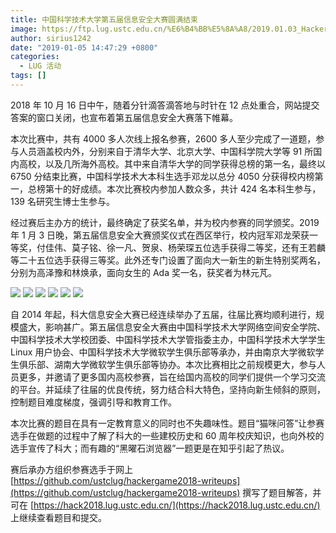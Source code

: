 ```yaml
---
title: 中国科学技术大学第五届信息安全大赛圆满结束
image: https://ftp.lug.ustc.edu.cn/%E6%B4%BB%E5%8A%A8/2019.01.03_Hackergame_%E9%A2%81%E5%A5%96/DSC_0494.JPG
author: sirius1242
date: "2019-01-05 14:47:29 +0800"
categories:
  - LUG 活动
tags: []
---
```


2018 年 10 月 16 日中午，随着分针滴答滴答地与时针在 12 点处重合，网站提交答案的窗口关闭，也宣布着第五届信息安全大赛落下帷幕。

本次比赛中，共有 4000 多人次线上报名参赛，2600 多人至少完成了一道题，参与人员涵盖校内外，分别来自于清华大学、北京大学、中国科学院大学等 91 所国内高校，以及几所海外高校。其中来自清华大学的同学获得总榜的第一名，最终以 6750 分结束比赛，中国科学技术大本科生选手邓龙以总分 4050 分获得校内榜第一，总榜第十的好成绩。本次比赛校内参加人数众多，共计 424 名本科生参与，139 名研究生博士生参与。

经过赛后主办方的统计，最终确定了获奖名单，并为校内参赛的同学颁奖。2019 年 1 月 3 日晚，第五届信息安全大赛颁奖仪式在西区举行，校内冠军邓龙荣获一等奖，付佳伟、莫子铭、徐一凡、贺泉、杨荣琛五位选手获得二等奖，还有王若麟等二十五位选手获得三等奖。此外还专门设置了面向大一新生的新生特别奖两名，分别为高泽豫和林焕承，面向女生的 Ada 奖一名，获奖者为林元芃。

![](https://ftp.lug.ustc.edu.cn/%E6%B4%BB%E5%8A%A8/2019.01.03_Hackergame_%E9%A2%81%E5%A5%96/DSC_0479.JPG)
![](https://ftp.lug.ustc.edu.cn/%E6%B4%BB%E5%8A%A8/2019.01.03_Hackergame_%E9%A2%81%E5%A5%96/DSC_0486.JPG)
![](https://ftp.lug.ustc.edu.cn/%E6%B4%BB%E5%8A%A8/2019.01.03_Hackergame_%E9%A2%81%E5%A5%96/DSC_0494.JPG)
![](https://ftp.lug.ustc.edu.cn/%E6%B4%BB%E5%8A%A8/2019.01.03_Hackergame_%E9%A2%81%E5%A5%96/DSC_0497.JPG)
![](https://ftp.lug.ustc.edu.cn/%E6%B4%BB%E5%8A%A8/2019.01.03_Hackergame_%E9%A2%81%E5%A5%96/DSC_0512.JPG)
![](https://ftp.lug.ustc.edu.cn/%E6%B4%BB%E5%8A%A8/2019.01.03_Hackergame_%E9%A2%81%E5%A5%96/DSC_0517.JPG)

自 2014 年起，科大信息安全大赛已经连续举办了五届，往届比赛均顺利进行，规模盛大，影响甚广。第五届信息安全大赛由中国科学技术大学网络空间安全学院、中国科学技术大学校团委、中国科学技术大学管指委主办，中国科学技术大学学生 Linux 用户协会、中国科学技术大学微软学生俱乐部等承办，并由南京大学微软学生俱乐部、湖南大学微软学生俱乐部等协办。本次比赛相比之前规模更大，参与人员更多，并邀请了更多国内高校参赛，旨在给国内高校的同学们提供一个学习交流的平台。并延续了往届的优良传统，努力结合科大特色，坚持向新生倾斜的原则，控制题目难度梯度，强调引导和教育工作。

本次比赛的题目在具有一定教育意义的同时也不失趣味性。题目“猫咪问答”让参赛选手在做题的过程中了解了科大的一些建校历史和 60 周年校庆知识，也向外校的选手宣传了科大；而有趣的“黑曜石浏览器”一题更是在知乎引起了热议。

赛后承办方组织参赛选手于网上 [https://github.com/ustclug/hackergame2018-writeups](https://github.com/ustclug/hackergame2018-writeups) 撰写了题目解答，并可在 [https://hack2018.lug.ustc.edu.cn/](https://hack2018.lug.ustc.edu.cn/) 上继续查看题目和提交。

